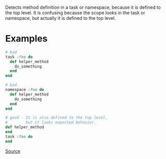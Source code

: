 
Detects method definition in a task or namespace,
because it is defined to the top level.
It is confusing because the scope looks in the task or namespace,
but actually it is defined to the top level.

# Examples

```ruby
# bad
task :foo do
  def helper_method
    do_something
  end
end

# bad
namespace :foo do
  def helper_method
    do_something
  end
end

# good - It is also defined to the top level,
#        but it looks expected behavior.
def helper_method
end
task :foo do
end
```

[Source](http://www.rubydoc.info/gems/rubocop/RuboCop/Cop/Rake/MethodDefinitionInTask)